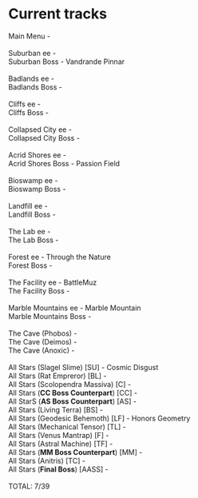 # Current tracks  
Main Menu -   
&ensp;  
Suburban ee -   
Suburban Boss - Vandrande Pinnar  
&ensp;  
Badlands ee -   
Badlands Boss -   
&ensp;  
Cliffs ee -   
Cliffs Boss -   
&ensp;  
Collapsed City ee -   
Collapsed City Boss -   
&ensp;  
Acrid Shores ee -   
Acrid Shores Boss - Passion Field  
&ensp;  
Bioswamp ee -   
Bioswamp Boss -   
&ensp;  
Landfill ee -   
Landfill Boss -   
&ensp;  
The Lab ee -   
The Lab Boss -   
&ensp;  
Forest ee - Through the Nature  
Forest Boss -   
&ensp;  
The Facility ee - BattleMuz  
The Facility Boss -   
&ensp;  
Marble Mountains ee - Marble Mountain  
Marble Mountains Boss -   
&ensp;  
The Cave (Phobos) -   
The Cave (Deimos) -   
The Cave (Anoxic) -   
&ensp;  
All Stars (Slagel Slime) \[SU\] - Cosmic Disgust  
All Stars (Rat Empreror) \[BL\] -   
All Stars (Scolopendra Massiva) \[C\] -   
All Stars (**CC Boss Counterpart**) \[CC\] -   
All StarS (**AS Boss Counterpart**) \[AS\] -   
All Stars (Living Terra) \[BS\] -   
All Stars (Geodesic Behemoth) \[LF\] - Honors Geometry  
All Stars (Mechanical Tensor) \[TL\] -   
All Stars (Venus Mantrap) \[F\] -   
All Stars (Astral Machine) \[TF\] -   
All Stars (**MM Boss Counterpart**) \[MM\] -   
All Stars (Anitris) \[TC\] -   
All Stars (**Final Boss**) \[AASS\] -   
&ensp;  
TOTAL: 7/39
